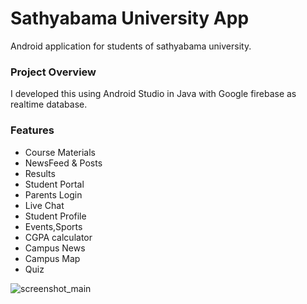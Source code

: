 # Sathyabama University App
Android application for students of sathyabama university.

### Project Overview
I developed this using Android Studio in Java with Google firebase as realtime database.

### Features
* Course Materials
* NewsFeed & Posts
* Results
* Student Portal
* Parents Login
* Live Chat
* Student Profile
* Events,Sports
* CGPA calculator
* Campus News
* Campus Map
* Quiz

![screenshot_main](https://drive.google.com/open?id=1M9_3cnayJl3rUKk5nZOg-bECJeLZVfuY)
